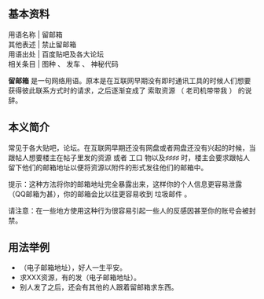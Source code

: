 **基本资料**  
---  
用语名称  |  留邮箱   
其他表述  |  禁止留邮箱   
用语出处  |  百度贴吧及各大论坛   
相关条目  |  图种  、  发车  、  神秘代码   
  
**留邮箱** 是一句网络用语。原本是在互联网早期没有即时通讯工具的时候人们想要获得彼此联系方式时的请求，之后逐渐变成了  索取资源  （  老司机带带我
）  的说辞。

##  本义简介

常见于各大贴吧，论坛。在互联网早期还没有网盘或者网盘还没有兴起的时候，当跟帖人想要楼主在帖子里发的资源  或者  工口  物以及♯♯♯♯
时，楼主会要求跟帖人留下他们的邮箱地址以便将资源以附件的形式发往他们的邮箱中。

提示：这种方法将你的邮箱地址完全暴露出来，这样你的个人信息更容易泄露（QQ邮箱为甚），你的邮箱会比以往更容易收到  垃圾邮件  。

请注意：在一些地方使用这种行为很容易引起一些人的反感因甚至你的账号会被封禁。

##  用法举例

  * （电子邮箱地址），好人一生平安。 
  * 求XXX资源，有的发（电子邮箱地址）。 
  * 别人发了之后，还会有其他的人跟着留邮箱求东西。 

  